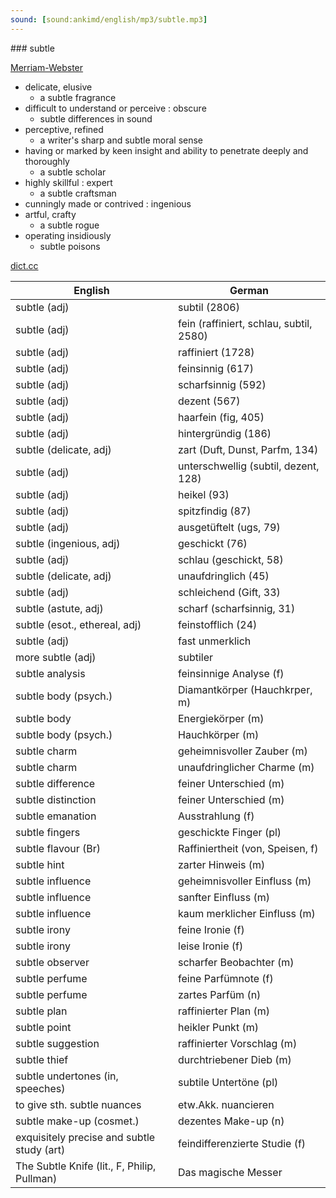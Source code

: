 ```yaml
---
sound: [sound:ankimd/english/mp3/subtle.mp3]
---
```


\### subtle

[Merriam-Webster](https://www.merriam-webster.com/dictionary/subtle)

- delicate, elusive
    - a subtle fragrance
- difficult to understand or perceive : obscure
    - subtle differences in sound
- perceptive, refined
    - a writer's sharp and subtle moral sense
- having or marked by keen insight and ability to penetrate deeply and thoroughly
    - a subtle scholar
- highly skillful : expert
    - a subtle craftsman
- cunningly made or contrived : ingenious
- artful, crafty
    - a subtle rogue
- operating insidiously
    - subtle poisons

[dict.cc](https://www.dict.cc/subtle)

| English        | German       |
| -------------- | ------------ |
| subtle (adj) | subtil (2806) |
| subtle (adj) | fein (raffiniert, schlau, subtil, 2580) |
| subtle (adj) | raffiniert (1728) |
| subtle (adj) | feinsinnig (617) |
| subtle (adj) | scharfsinnig (592) |
| subtle (adj) | dezent (567) |
| subtle (adj) | haarfein (fig, 405) |
| subtle (adj) | hintergründig (186) |
| subtle (delicate, adj) | zart (Duft, Dunst, Parfm, 134) |
| subtle (adj) | unterschwellig (subtil, dezent, 128) |
| subtle (adj) | heikel (93) |
| subtle (adj) | spitzfindig (87) |
| subtle (adj) | ausgetüftelt (ugs, 79) |
| subtle (ingenious, adj) | geschickt (76) |
| subtle (adj) | schlau (geschickt, 58) |
| subtle (delicate, adj) | unaufdringlich (45) |
| subtle (adj) | schleichend (Gift, 33) |
| subtle (astute, adj) | scharf (scharfsinnig, 31) |
| subtle (esot., ethereal, adj) | feinstofflich (24) |
| subtle (adj) | fast unmerklich |
| more subtle (adj) | subtiler |
| subtle analysis | feinsinnige Analyse (f) |
| subtle body (psych.) | Diamantkörper (Hauchkrper, m) |
| subtle body | Energiekörper (m) |
| subtle body (psych.) | Hauchkörper (m) |
| subtle charm | geheimnisvoller Zauber (m) |
| subtle charm | unaufdringlicher Charme (m) |
| subtle difference | feiner Unterschied (m) |
| subtle distinction | feiner Unterschied (m) |
| subtle emanation | Ausstrahlung (f) |
| subtle fingers | geschickte Finger (pl) |
| subtle flavour (Br) | Raffiniertheit (von, Speisen, f) |
| subtle hint | zarter Hinweis (m) |
| subtle influence | geheimnisvoller Einfluss (m) |
| subtle influence | sanfter Einfluss (m) |
| subtle influence | kaum merklicher Einfluss (m) |
| subtle irony | feine Ironie (f) |
| subtle irony | leise Ironie (f) |
| subtle observer | scharfer Beobachter (m) |
| subtle perfume | feine Parfümnote (f) |
| subtle perfume | zartes Parfüm (n) |
| subtle plan | raffinierter Plan (m) |
| subtle point | heikler Punkt (m) |
| subtle suggestion | raffinierter Vorschlag (m) |
| subtle thief | durchtriebener Dieb (m) |
| subtle undertones (in, speeches) | subtile Untertöne (pl) |
| to give sth. subtle nuances | etw.Akk. nuancieren |
| subtle make-up (cosmet.) | dezentes Make-up (n) |
| exquisitely precise and subtle study (art) | feindifferenzierte Studie (f) |
| The Subtle Knife (lit., F, Philip, Pullman) | Das magische Messer |
